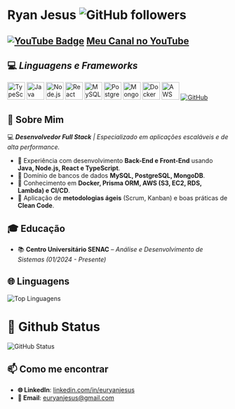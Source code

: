# Ryan Jesus ![GitHub followers](https://img.shields.io/github/followers/thomasdacosta?style=social)

## [![YouTube Badge](https://img.shields.io/badge/-YouTube-red?style=flat-square&logo=Slideshare&logoColor=white&link=https://www.youtube.com/@brucenextdoor)]([https://www.youtube.com/@brucenextdoor](https://www.youtube.com/@brucenextdoor)) [Meu Canal no YouTube](https://www.youtube.com/@brucenextdoor)

## 💻 ***Linguagens e Frameworks***
<p> <a href="https://www.typescriptlang.org/"><img src="https://skillicons.dev/icons?i=typescript" alt="TypeScript" height="40"/></a> <a href="https://www.java.com/pt-BR/"><img src="https://skillicons.dev/icons?i=java" alt="Java" height="40"/></a> <a href="https://nodejs.org/en"><img src="https://skillicons.dev/icons?i=nodejs" alt="Node.js" height="40"/></a> <a href="https://react.dev/"><img src="https://skillicons.dev/icons?i=react" alt="React" height="40"/></a> <a href="https://www.mysql.com/"><img src="https://skillicons.dev/icons?i=mysql" alt="MySQL" height="40"/></a> <a href="https://www.postgresql.org/"><img src="https://skillicons.dev/icons?i=postgresql" alt="PostgreSQL" height="40"/></a> <a href="https://www.mongodb.com/"><img src="https://skillicons.dev/icons?i=mongodb" alt="MongoDB" height="40"/></a> <a href="https://www.docker.com/"><img src="https://skillicons.dev/icons?i=docker" alt="Docker" height="40"/></a> <a href="https://aws.amazon.com/"><img src="https://skillicons.dev/icons?i=aws" alt="AWS" height="40"/></a> <a href="https://github.com/"><img src="https://skillicons.dev/icons?i=github" alt="GitHub"/></a> </p>

## 📌 Sobre Mim
💻 ***Desenvolvedor Full Stack** | Especializado em aplicações escaláveis e de alta performance.*
- 🔹 Experiência com desenvolvimento **Back-End e Front-End** usando **Java, Node.js, React e TypeScript**.
- 🔹 Domínio de bancos de dados **MySQL, PostgreSQL, MongoDB**.
- 🔹 Conhecimento em **Docker, Prisma ORM, AWS (S3, EC2, RDS, Lambda) e CI/CD**.
- 🔹 Aplicação de **metodologias ágeis** (Scrum, Kanban) e boas práticas de **Clean Code**.

## 🎓 Educação
- 📚 **Centro Universitário SENAC** – *Análise e Desenvolvimento de Sistemas (01/2024 - Presente)*

## 🌐 Linguagens
![Top Linguagens](https://github-readme-stats.vercel.app/api/top-langs/?username=brucesantss&layout=compact&theme=radical)

# 🛂 Github Status
![GitHub Status](https://github-readme-stats.vercel.app/api?username=brucesantss&show_icons=true&theme=radical)

## 📫 Como me encontrar
- **🌐 LinkedIn**: [linkedin.com/in/euryanjesus](https://linkedin.com/in/euryanjesus)  
- **📧 Email**: [euryanjesus@gmail.com](mailto:euryanjesus@gmail.com)  
